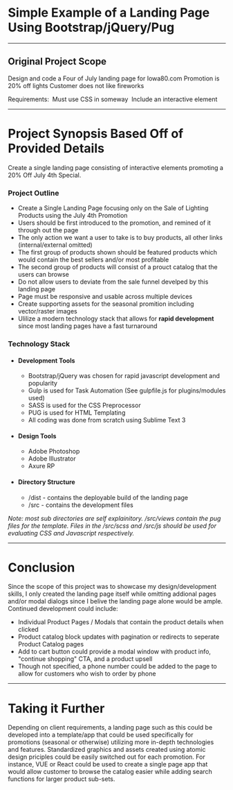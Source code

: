 # Simple Example of a Landing Page Using Bootstrap/jQuery/Pug

---

## Original Project Scope

Design and code a Four of July landing page for Iowa80.com Promotion is 20% off lights Customer does not like fireworks 

Requirements: 
Must use CSS in someway 
Include an interactive element 

---

# Project Synopsis Based Off of Provided Details

Create a single landing page consisting of interactive elements promoting a 20% Off July 4th Special. 

### Project Outline

* Create a Single Landing Page focusing only on the Sale of Lighting Products using the July 4th Promotion
* Users should be first introduced to the promotion, and remined of it through out the page
* The only action we want a user to take is to buy products, all other links (internal/external omitted)
* The first group of products shown should be featured products which would contain the best sellers and/or most profitable
* The second group of products will consist of a prouct catalog that the users can browse
* Do not allow users to deviate from the sale funnel develped by this landing page
* Page must be responsive and usable across multiple devices
* Create supporting assets for the seasonal promition including vector/raster images
* Ulilize a modern technology stack that allows for **rapid development** since most landing pages have a fast turnaround

### Technology Stack

* #### Development Tools
  * Bootstrap/jQuery was chosen for rapid javascript development and popularity
  * Gulp is used for Task Automation (See gulpfile.js for plugins/modules used)
  * SASS is used for the CSS Preprocessor
  * PUG is used for HTML Templating
  * All coding was done from scratch using Sublime Text 3
  
* #### Design Tools
  * Adobe Photoshop
  * Adobe Illustrator
  * Axure RP

* #### Directory Structure
  * /dist - contains the deployable build of the landing page
  * /src - contains the development files 
  
*Note: most sub directories are self explainitory. /src/views contain the pug files for the template. Files in the /src/scss and /src/js should be used for evaluating CSS and Javascript respectively.*

---

# Conclusion

Since the scope of this project was to showcase my design/development skills, I only created the landing page itself while omitting addional pages and/or modal dialogs since I belive the landing page alone would be ample. Continued development could include:

* Individual Product Pages / Modals that contain the product details when clicked
* Product catalog block updates with pagination or redirects to seperate Product Catalog pages
* Add to cart button could provide a modal window with product info, "continue shopping" CTA, and a product upsell
* Though not specified, a phone number could be added to the page to allow for customers who wish to order by phone

---

# Taking it Further

Depending on client requirements, a landing page such as this could be developed into a template/app that could be used specifically for promotions (seasonal or otherwise) utilizing more in-depth technologies and features. Standardized graphics and assets created using atomic design priciples could be easily switched out for each promotion. For instance, VUE or React could be used to create a single page app that would allow customer to browse the catalog easier while adding search functions for larger product sub-sets. 
